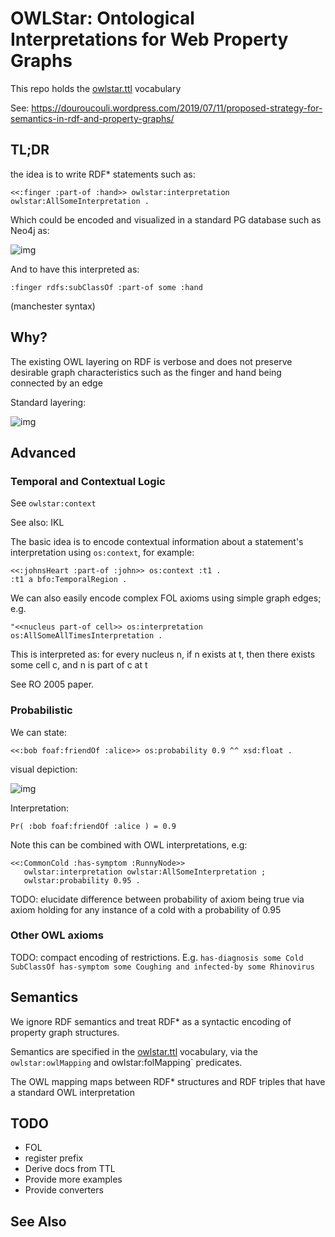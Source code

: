 # OWLStar: Ontological Interpretations for Web Property Graphs

This repo holds the [owlstar.ttl](owlstar.ttl) vocabulary

See: https://douroucouli.wordpress.com/2019/07/11/proposed-strategy-for-semantics-in-rdf-and-property-graphs/

## TL;DR

the idea is to write RDF* statements such as:

```ttt
<<:finger :part-of :hand>> owlstar:interpretation owlstar:AllSomeInterpretation .
```

Which could be encoded and visualized in a standard PG database such as Neo4j as:

![img](https://douroucouli.files.wordpress.com/2019/07/mungalls-ontology-design-guidelines-8.png)

And to have this interpreted as:

```owl
:finger rdfs:subClassOf :part-of some :hand
```

(manchester syntax)

## Why?

The existing OWL layering on RDF is verbose and does not preserve
desirable graph characteristics such as the finger and hand being
connected by an edge

Standard layering:

![img](https://douroucouli.files.wordpress.com/2019/07/z.png)

## Advanced

### Temporal and Contextual Logic

See `owlstar:context`

See also: IKL

The basic idea is to encode contextual information about a statement's interpretation using `os:context`, for example:

```
<<:johnsHeart :part-of :john>> os:context :t1 .
:t1 a bfo:TemporalRegion .
```

We can also easily encode complex FOL axioms using simple graph edges; e.g.

```
"<<nucleus part-of cell>> os:interpretation os:AllSomeAllTimesInterpretation .
```

This is interpreted as: for every nucleus n, if n exists at t, then there exists some cell c, and n is part of c at t

See RO 2005 paper.

### Probabilistic

We can state:

```
<<:bob foaf:friendOf :alice>> os:probability 0.9 ^^ xsd:float .
```

visual depiction:

![img](https://douroucouli.files.wordpress.com/2019/07/mungalls-ontology-design-guidelines-7.png)

Interpretation:

```
Pr( :bob foaf:friendOf :alice ) = 0.9
```

Note this can be combined with OWL interpretations, e.g:

```
<<:CommonCold :has-symptom :RunnyNode>> 
   owlstar:interpretation owlstar:AllSomeInterpretation ;
   owlstar:probability 0.95 .
```

TODO: elucidate difference between probability of axiom being true via axiom holding for any instance of a cold with a probability of 0.95


### Other OWL axioms

TODO: compact encoding of restrictions. E.g. `has-diagnosis some Cold SubClassOf has-symptom some Coughing and infected-by some Rhinovirus`

## Semantics

We ignore RDF semantics and treat RDF* as a syntactic encoding of property graph structures.

Semantics are specified in the [owlstar.ttl](owlstar.ttl) vocabulary, via the `owlstar:owlMapping` and owlstar:folMapping` predicates.

The OWL mapping maps between RDF* structures and RDF triples that have a standard OWL interpretation

## TODO

 - FOL
 - register prefix
 - Derive docs from TTL
 - Provide more examples
 - Provide converters

## See Also

